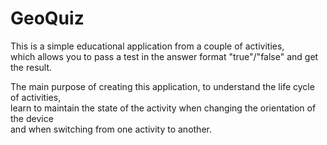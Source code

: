 # GeoQuiz

This is a simple educational application from a couple of activities,  
which allows you to pass a test in the answer format "true"/"false" and get the result.  

The main purpose of creating this application, to understand the life cycle of activities,  
learn to maintain the state of the activity when changing the orientation of the device   
and when switching from one activity to another.  

